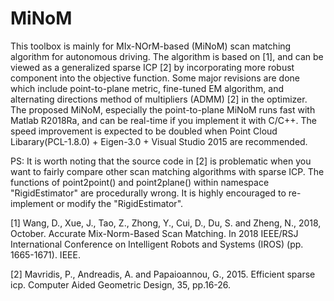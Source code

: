 # MiNoM
This toolbox is mainly for MIx-NOrM-based (MiNoM) scan matching algorithm for autonomous driving. The algorithm is based on [1], and can be viewed as a generalized sparse ICP [2] by incorporating more robust component into the objective function. Some major revisions are done which include point-to-plane metric, fine-tuned EM algorithm, and alternating directions method of multipliers (ADMM) [2] in the optimizer.  
The proposed MiNoM, especially the point-to-plane MiNoM runs fast with Matlab R2018Ra, and can be real-time if you implement it with C/C++. The speed improvement is expected to be doubled when Point Cloud Libarary(PCL-1.8.0) + Eigen-3.0 + Visual Studio 2015 are recommended. 

PS: It is worth noting that the source code in [2] is problematic when you want to fairly compare other scan matching algorithms with sparse ICP. The functions of point2point() and point2plane() within namespace "RigidEstimator" are procedurally wrong. It is highly encouraged to re-implement or modify the "RigidEstimator".   

[1] Wang, D., Xue, J., Tao, Z., Zhong, Y., Cui, D., Du, S. and Zheng, N., 2018, October. Accurate Mix-Norm-Based Scan Matching. In 2018 IEEE/RSJ International Conference on Intelligent Robots and Systems (IROS) (pp. 1665-1671). IEEE.

[2] Mavridis, P., Andreadis, A. and Papaioannou, G., 2015. Efficient sparse icp. Computer Aided Geometric Design, 35, pp.16-26.
